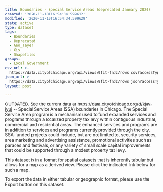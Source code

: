 ```yaml
---
title: Boundaries - Special Service Areas (deprecated January 2020)
created: '2020-11-10T16:54:34.599622'
modified: '2020-11-10T16:54:34.599629'
state: active
type: dataset
tags:
  - Boundaries
  - Deprecated
  - Geo_layer
  - Gis
  - Shapefiles
groups:
  - Local Government
csv_url: >-
  https://data.cityofchicago.org/api/views/9fit-fndz/rows.csv?accessType=DOWNLOAD
json_url: >-
  https://data.cityofchicago.org/api/views/9fit-fndz/rows.json?accessType=DOWNLOAD
layout: post

---
```

OUTDATED. See the current data at https://data.cityofchicago.org/d/kjav-iyuj -- Special Service Areas (SSA) boundaries in Chicago. The Special Service Area program is a mechanism used to fund expanded services and programs through a localized property tax levy within contiguous industrial, commercial and residential areas. The enhanced services and programs are in addition to services and programs currently provided through the city. SSA-funded projects could include, but are not limited to, security services, area marketing and advertising assistance, promotional activities such as parades and festivals, or any variety of small scale capital improvements that could be supported through a modest property tax levy.

This dataset is in a forma​​t for spatial datasets that is inherently tabular but allows for a map as a derived view. Please click the indicated link below for such a map.

To export the data in either tabular or geographic format, please use the Export button on this dataset.

